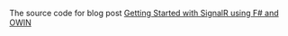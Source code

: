The source code for blog post [Getting Started with SignalR using F# and OWIN](http://troykershaw.com/blog/getting-started-with-signalr-fsharp-owin/)